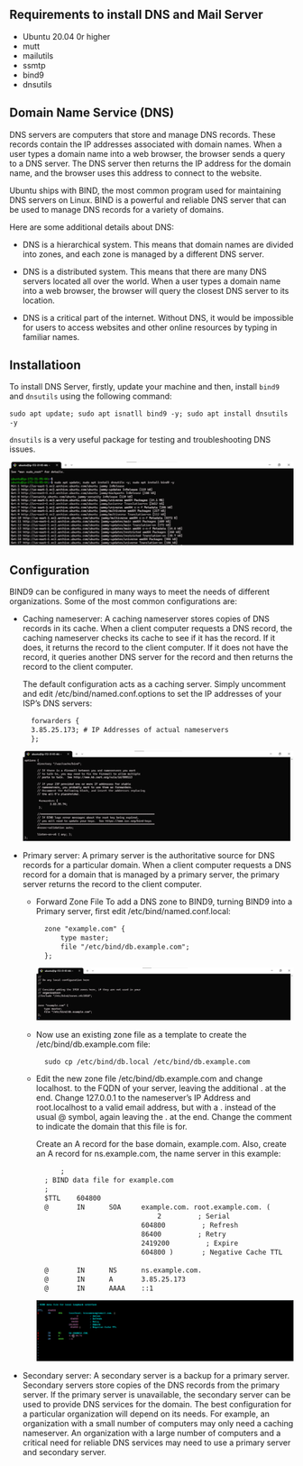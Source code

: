 ## **Requirements to install DNS and Mail Server**

- Ubuntu 20.04 0r higher
- mutt
- mailutils
- ssmtp
- bind9
- dnsutils

## **Domain Name Service (DNS)**

DNS servers are computers that store and manage DNS records. These records contain the IP addresses associated with domain names. When a user types a domain name into a web browser, the browser sends a query to a DNS server. The DNS server then returns the IP address for the domain name, and the browser uses this address to connect to the website.

Ubuntu ships with BIND, the most common program used for maintaining DNS servers on Linux. BIND is a powerful and reliable DNS server that can be used to manage DNS records for a variety of domains.

Here are some additional details about DNS:

- DNS is a hierarchical system. This means that domain names are divided into zones, and each zone is managed by a different DNS server.
  
- DNS is a distributed system. This means that there are many DNS servers located all over the world. When a user types a domain name into a web browser, the browser will query the closest DNS server to its location.
  
- DNS is a critical part of the internet. Without DNS, it would be impossible for users to access websites and other online resources by typing in familiar names.

## **Installatioon**

To install DNS Server, firstly, update your machine and then, install `bind9` and `dnsutils` using the following command:

    sudo apt update; sudo apt isnatll bind9 -y; sudo apt install dnsutils -y

`dnsutils` is a very useful package for testing and troubleshooting DNS issues.

![](./assests/BINCOM/2.png)

## **Configuration**

BIND9 can be configured in many ways to meet the needs of different organizations. Some of the most common configurations are:

- Caching nameserver: A caching nameserver stores copies of DNS records in its cache. When a client computer requests a DNS record, the caching nameserver checks its cache to see if it has the record. If it does, it returns the record to the client computer. If it does not have the record, it queries another DNS server for the record and then returns the record to the client computer.

    The default configuration acts as a caching server. Simply uncomment and edit /etc/bind/named.conf.options to set the IP addresses of your ISP’s DNS servers:

        forwarders {
        3.85.25.173; # IP Addresses of actual nameservers
        };

    ![](./assests/BINCOM/3.png)
  
- Primary server: A primary server is the authoritative source for DNS records for a particular domain. When a client computer requests a DNS record for a domain that is managed by a primary server, the primary server returns the record to the client computer.

    - Forward Zone File
To add a DNS zone to BIND9, turning BIND9 into a Primary server, first edit /etc/bind/named.conf.local:

            zone "example.com" {
                type master;
                file "/etc/bind/db.example.com";
            };

        ![](./assests/BINCOM/4.png)

    - Now use an existing zone file as a template to create the /etc/bind/db.example.com file:

            sudo cp /etc/bind/db.local /etc/bind/db.example.com

    - Edit the new zone file /etc/bind/db.example.com and change localhost. to the FQDN of your server, leaving the additional . at the end. Change 127.0.0.1 to the nameserver’s IP Address and root.localhost to a valid email address, but with a . instead of the usual @ symbol, again leaving the . at the end. Change the comment to indicate the domain that this file is for.
  
      Create an A record for the base domain, example.com. Also, create an A record for ns.example.com, the name server in this example:

                ;
            ; BIND data file for example.com
            ;
            $TTL    604800
            @       IN      SOA     example.com. root.example.com. (
                                        2         ; Serial
                                    604800         ; Refresh
                                    86400         ; Retry
                                    2419200         ; Expire
                                    604800 )       ; Negative Cache TTL

            @       IN      NS      ns.example.com.
            @       IN      A       3.85.25.173
            @       IN      AAAA    ::1

        ![](./assests/BINCOM/5.png)

- Secondary server: A secondary server is a backup for a primary server. Secondary servers store copies of the DNS records from the primary server. If the primary server is unavailable, the secondary server can be used to provide DNS services for the domain.
The best configuration for a particular organization will depend on its needs. For example, an organization with a small number of computers may only need a caching nameserver. An organization with a large number of computers and a critical need for reliable DNS services may need to use a primary server and secondary server.






